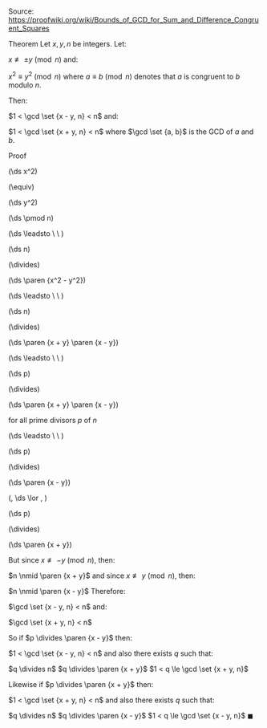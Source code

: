 # 

Source: https://proofwiki.org/wiki/Bounds_of_GCD_for_Sum_and_Difference_Congruent_Squares

Theorem
Let $x, y, n$ be integers.
Let:

$x \not \equiv \pm y \pmod n$
and:

$x^2 \equiv y^2 \pmod n$
where $a \equiv b \pmod n$ denotes that $a$ is congruent to $b$ modulo $n$.

Then:

$1 < \gcd \set {x - y, n} < n$
and:

$1 < \gcd \set {x + y, n} < n$
where $\gcd \set {a, b}$ is the GCD of $a$ and $b$.


Proof













\(\ds x^2\)

\(\equiv\)







\(\ds y^2\)

\(\ds \pmod n\)












\(\ds \leadsto \ \ \)





\(\ds n\)

\(\divides\)







\(\ds \paren {x^2 - y^2}\)














\(\ds \leadsto \ \ \)





\(\ds n\)

\(\divides\)







\(\ds \paren {x + y} \paren {x - y}\)














\(\ds \leadsto \ \ \)





\(\ds p\)

\(\divides\)







\(\ds \paren {x + y} \paren {x - y}\)





for all prime divisors $p$ of $n$








\(\ds \leadsto \ \ \)





\(\ds p\)

\(\divides\)







\(\ds \paren {x - y}\)


















\(\, \ds \lor \, \)

\(\ds p\)

\(\divides\)







\(\ds \paren {x + y}\)










But since $x \not \equiv -y \pmod n$, then:

$n \nmid \paren {x + y}$
and since $x \not \equiv y \pmod n$, then:

$n \nmid \paren {x - y}$
Therefore:

$\gcd \set {x - y, n} < n$
and:

$\gcd \set {x + y, n} < n$

So if $p \divides \paren {x - y}$ then:

$1 < \gcd \set {x - y, n} < n$
and also there exists $q$ such that:

$q \divides n$
$q \divides \paren {x + y}$
$1 < q \le \gcd \set {x + y, n}$

Likewise if $p \divides \paren {x + y}$ then:

$1 < \gcd \set {x + y, n} < n$
and also there exists $q$ such that:

$q \divides n$
$q \divides \paren {x - y}$
$1 < q \le \gcd \set {x - y, n}$
$\blacksquare$





